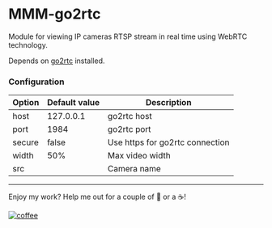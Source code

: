 # MMM-go2rtc

Module for viewing IP cameras RTSP stream in real time using WebRTC technology.

Depends on [go2rtc](https://github.com/AlexxIT/go2rtc) installed.

### Configuration

| Option | Default value | Description                     |
|--------|---------------|---------------------------------|
| host   | 127.0.0.1     | go2rtc host                     |
| port   | 1984          | go2rtc port                     |
| secure | false         | Use https for go2rtc connection |
| width  | 50%           | Max video width                 |
| src    |               | Camera name                     |

---

Enjoy my work? Help me out for a couple of :beers: or a :coffee:!

[![coffee](https://www.buymeacoffee.com/assets/img/custom_images/black_img.png)](http://yasobe.ru/na/esphome)
